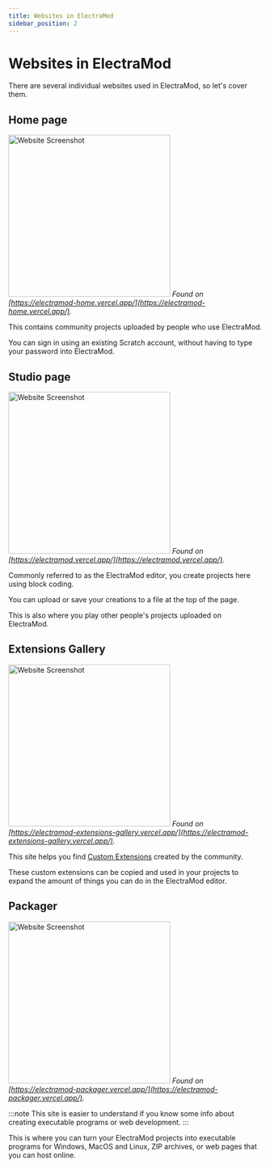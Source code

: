 ```yaml
---
title: Websites in ElectraMod
sidebar_position: 2
---
```


# Websites in ElectraMod
There are several individual websites used in ElectraMod, so let's cover them.

## Home page
<img src="/img/docimages/ElectraMod.png" alt="Website Screenshot" height="320"></img>
*Found on [https://electramod-home.vercel.app/](https://electramod-home.vercel.app/).*

This contains community projects uploaded by people who use ElectraMod.

You can sign in using an existing Scratch account, without having to type your password into ElectraMod.

## Studio page
<img src="/img/docimages/studio.png" alt="Website Screenshot" height="320"></img>
*Found on [https://electramod.vercel.app/](https://electramod.vercel.app/).*

Commonly referred to as the ElectraMod editor, you create projects here using block coding.

You can upload or save your creations to a file at the top of the page.

This is also where you play other people's projects uploaded on ElectraMod.

## Extensions Gallery
<img src="/img/docimages/extensions-gallery.png" alt="Website Screenshot" height="320"></img>
*Found on [https://electramod-extensions-gallery.vercel.app/](https://electramod-extensions-gallery.vercel.app/).*

This site helps you find [Custom Extensions](/development/extensions/) created by the community.

These custom extensions can be copied and used in your projects to expand the amount of things you can do in the ElectraMod editor.

## Packager
<img src="/img/docimages/packager.png" alt="Website Screenshot" height="320"></img>
*Found on [https://electramod-packager.vercel.app/](https://electramod-packager.vercel.app/).*

:::note
This site is easier to understand if you know some info about creating executable programs or web development.
:::

This is where you can turn your ElectraMod projects into executable programs for Windows, MacOS and Linux, ZIP archives, or web pages that you can host online.